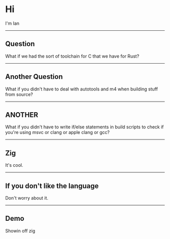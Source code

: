 # Hi

I'm Ian

---

## Question

What if we had the sort of toolchain for C that we have for Rust?

---

## Another Question

What if you didn't have to deal with autotools and m4 when building stuff from source?

---

## ANOTHER

What if you didn't have to write if/else statements in build scripts to check if
you're using msvc or clang or apple clang or gcc?

---

## Zig

It's cool.

---

## If you don't like the language

Don't worry about it.

---

## Demo

Showin off zig
